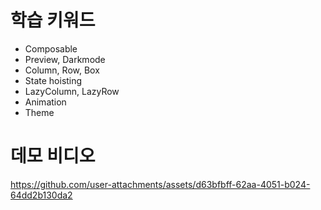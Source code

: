 # 학습 키워드 

- Composable
- Preview, Darkmode
- Column, Row, Box
- State hoisting
- LazyColumn, LazyRow
- Animation
- Theme

# 데모 비디오 

https://github.com/user-attachments/assets/d63bfbff-62aa-4051-b024-64dd2b130da2

